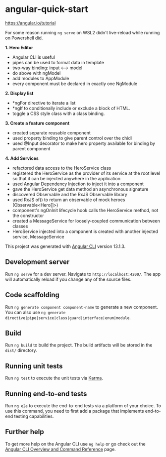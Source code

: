 # angular-quick-start

https://angular.io/tutorial

For some reason running ```ng serve``` on WSL2 didn't 
live-reload while running on Powershell did.

**1. Hero Editor**
- Angular CLI is useful
- pipes can be used to format data in template
- two-way binding: input <--> model
- do above with ngModel
- add modules to AppModule
- every component must be declared in exactly one NgModule

**2. Display list**
- *ngFor directive to iterate a list
- *ngIf to conditionally include or exclude a block of HTML.
- toggle a CSS style class with a class binding.

**3. Create a feature component**
- created separate reusable component
- used property binding to give parent control over the chidl
- used @Input decorator to make hero property available for binding by parent component

**4. Add Services**
- refactored data access to the HeroService class
- registered the HeroService as the provider of its service at the root level so that it can be injected anywhere in the application
- used Angular Dependency Injection to inject it into a component
- gave the HeroService get data method an asynchronous signature
- discovered Observable and the RxJS Observable library
- used RxJS of() to return an observable of mock heroes (Observable<Hero[]>)
- component's ngOnInit lifecycle hook calls the HeroService method, not the constructor
- created a MessageService for loosely-coupled communication between classes
- HeroService injected into a component is created with another injected service, MessageService

This project was generated with [Angular CLI](https://github.com/angular/angular-cli) version 13.1.3.

## Development server

Run `ng serve` for a dev server. Navigate to `http://localhost:4200/`. The app will automatically reload if you change any of the source files.

## Code scaffolding

Run `ng generate component component-name` to generate a new component. You can also use `ng generate directive|pipe|service|class|guard|interface|enum|module`.

## Build

Run `ng build` to build the project. The build artifacts will be stored in the `dist/` directory.

## Running unit tests

Run `ng test` to execute the unit tests via [Karma](https://karma-runner.github.io).

## Running end-to-end tests

Run `ng e2e` to execute the end-to-end tests via a platform of your choice. To use this command, you need to first add a package that implements end-to-end testing capabilities.

## Further help

To get more help on the Angular CLI use `ng help` or go check out the [Angular CLI Overview and Command Reference](https://angular.io/cli) page.
